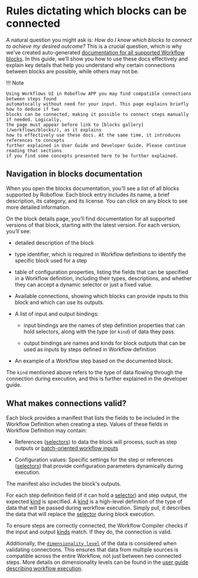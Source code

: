 # Rules dictating which blocks can be connected

A natural question you might ask is: *How do I know which blocks to connect to achieve my desired outcome?* 
This is a crucial question, which is why we've created auto-generated 
[documentation for all supported Workflow blocks](/workflows/blocks/). In this guide, we’ll show you how to use 
these docs effectively and explain key details that help you understand why certain connections between 
blocks are possible, while others may not be.

!!! Note 
    
    Using Workflows UI in Roboflow APP you may find compatible connections between steps found 
    automatocally without need for your input. This page explains briefly how to deduce if two 
    blocks can be connected, making it possible to connect steps manually if needed. Logically,
    the page must appear before link to [blocks gallery](/workflows/blocks/), as it explains 
    how to effectively use these docs. At the same time, it introduces references to concepts 
    further explained in User Guide and Developer Guide. Please continue reading that sections
    if you find some concepts presented here to be further explained.


## Navigation in blocks documentation

When you open the blocks documentation, you’ll see a list of all blocks supported by Roboflow. Each block entry 
includes its name, a brief description, its category, and its license. You can click on any block to see more 
detailed information.

On the block details page, you’ll find documentation for all supported versions of that block, 
starting with the latest version. For each version, you’ll see:

- detailed description of the block

- type identifier, which is required in Workflow definitions to identify the specific block used for a step

- table of configuration properties, listing the fields that can be specified in a Workflow definition, 
including their types, descriptions, and whether they can accept a dynamic selector or just a fixed value.

- Available connections, showing which blocks can provide inputs to this block and which can use its outputs.

- A list of input and output bindings:
  
  - input bindings are the names of step definition properties that can hold selectors, along with the type 
  (or `kind`) of data they pass.

  - output bindings are names and kinds for block outputs that can be used as inputs by steps defined in 
  Workflow definition

- An example of a Workflow step based on the documented block.

The `kind` mentioned above refers to the type of data flowing through the connection during execution, 
and this is further explained in the developer guide.

## What makes connections valid?

Each block provides a manifest that lists the fields to be included in the Workflow Definition when creating a step. 
Values of these fields in Workflow Definition may contain:

- References ([selectors](/workflows/definitions/)) to data the block will process, such as step outputs or 
[batch-oriented workflow inputs](/workflows/workflow_execution)

- Configuration values: Specific settings for the step or references ([selectors](/workflows/definitions/)) that 
provide configuration parameters dynamically during execution.

The manifest also includes the block's outputs.

For each step definition field (if it can hold a [selector](/workflows/definitions/)) and step output, 
the expected [kind](/workflows/kinds) is specified. A [kind](/workflows/kinds) is a high-level definition 
of the type of data that will be passed during workflow execution. Simply put, it describes the data that 
will replace the [selector](/workflows/definitions/) during block execution.

To ensure steps are correctly connected, the Workflow Compiler checks if the input and output [kinds](/workflows/kinds)
match. If they do, the connection is valid.

Additionally, the [`dimensionality level`](/workflows/workflow_execution) of the data is considered when 
validating connections. This ensures that data from multiple sources is compatible across the entire Workflow, 
not just between two connected steps. More details on dimensionality levels can be found in the 
[user guide describing workflow execution](/workflows/workflow_execution).